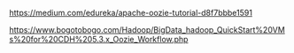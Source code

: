 https://medium.com/edureka/apache-oozie-tutorial-d8f7bbbe1591

https://www.bogotobogo.com/Hadoop/BigData_hadoop_QuickStart%20VMs%20for%20CDH%205.3.x_Oozie_Workflow.php